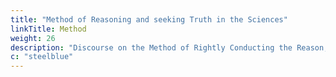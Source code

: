 ```yaml
---
title: "Method of Reasoning and seeking Truth in the Sciences"
linkTitle: Method
weight: 26
description: "Discourse on the Method of Rightly Conducting the Reason, and seeking Truth in the Sciences"
c: "steelblue"
---
```


